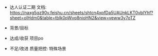 - 达人认证二期
  文档: https://naxg5qz90v.feishu.cn/sheets/shtcn4xpfDa5UAUnkLKT0vblYhf?sheet=oIHdm0&table=tblk0pWvq8nioHN2&view=veww3y7oTZ

- 背景/目标

- 达成/收获
  项目po

- 不足/改进
  质量把控: 特殊场景

